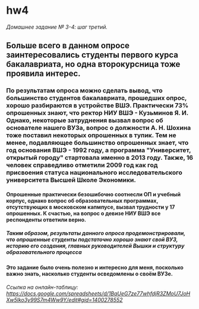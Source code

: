 # hw4
_Домашнее задание № 3-4: шаг третий._
## Больше всего в данном опросе заинтересовались студенты первого курса бакалавриата, но одна второкурсница тоже проявила интерес.
### По результатам опроса можно сделать вывод, что большинство студентов бакалавриата, прошедших опрос, хорошо разбираются в устройстве ВШЭ. Практически 73% опрошенных знают, что ректор НИУ ВШЭ - Кузьминов Я. И. Однако, некоторые затруднения вызвал вопрос об основателе нашего ВУЗа, вопрос о должности А. Н. Шохина тоже поставил некоторых опрошенных в тупик. Тем не менее, подавляющее большинство опрошенных знает, что год основания ВШЭ - 1992 году, а программа "Университет, открытый городу" стартовала именно в 2013 году. Также, 16 человек справедливо отметили 2009 год как год присвоения статуса национального исследовательского университета Высшей Школе Экономики.  
#### Опрошенные практически безошибочно соотнесли ОП и учебный корпус, однако вопрос об образовательных программах, отсутствующих в московском капмпусе, вызвал трудности у 17 опрошенных. К счастью, на вопрос о девизе НИУ ВШЭ все респонденты ответили верно. 
##### Таким образом, результаты данного опроса продемонстрировали, что опрошенные студенты подстаточно хорошо знают свой ВУЗ, историю его создания, главных руководителей Вышки и структуру образовательного процесса
**Это задание было очень полезно и интересно для меня, посколько важно знать, насколько студенты осведомлены о своём ВУЗе.**
###### Ссылка на онлайн-таблицу: <https://docs.google.com/spreadsheets/d/1BaUeG7ze77whfdjR3ZMoU7JoHXw5lko3y99S7m4Ww9Y/edit#gid=1400278552>
